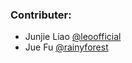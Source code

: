 ### Contributer:
- Junjie Liao [@leoofficial](https://github.com/leoofficial)
- Jue Fu [@rainyforest](https://github.com/Rainyforest)
